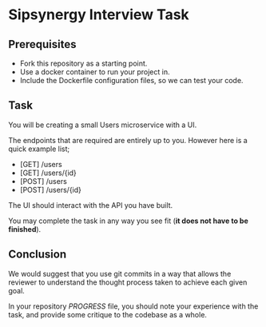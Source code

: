 Sipsynergy Interview Task
==================

Prerequisites
-------------

- Fork this repository as a starting point.
- Use a docker container to run your project in.
- Include the Dockerfile configuration files, so we can test your code.

Task
----

You will be creating a small Users microservice with a UI.

The endpoints that are required are entirely up to you. However here is a quick example list;
- [GET] /users 
- [GET] /users/{id}
- [POST] /users
- [POST] /users/{id}

The UI should interact with the API you have built.

You may complete the task in any way you see fit (**it does not have to be finished**). 

Conclusion
----------

We would suggest that you use git commits in a way that allows the reviewer to understand the thought process taken to achieve each given goal.

In your repository *PROGRESS* file, you should note your experience with the task, and provide some critique to the codebase as a whole.

